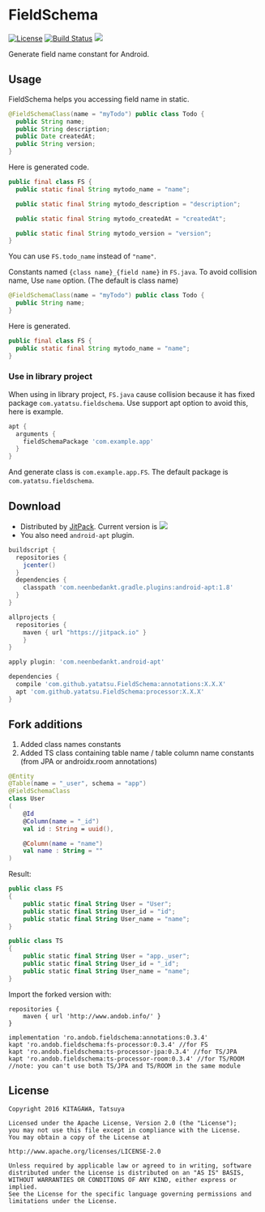 # FieldSchema

[![License](https://img.shields.io/badge/license-Apache%202-blue.svg)](https://www.apache.org/licenses/LICENSE-2.0)
[![Build Status](https://travis-ci.org/yatatsu/FieldSchema.svg?branch=master)](https://travis-ci.org/yatatsu/FieldSchema)
[![](https://jitpack.io/v/yatatsu/FieldSchema.svg)](https://jitpack.io/#yatatsu/FieldSchema)

Generate field name constant for Android.

## Usage

FieldSchema helps you accessing field name in static.

```java
@FieldSchemaClass(name = "myTodo") public class Todo {
  public String name;
  public String description;
  public Date createdAt;
  public String version;
}
```

Here is generated code.

```java
public final class FS {
  public static final String mytodo_name = "name";

  public static final String mytodo_description = "description";

  public static final String mytodo_createdAt = "createdAt";

  public static final String mytodo_version = "version";
}
```

You can use `FS.todo_name` instead of `"name"`.

Constants named `{class name}_{field name}` in `FS.java`. To avoid collision name, Use `name` option. (The default is class name)

```java
@FieldSchemaClass(name = "myTodo") public class Todo {
  public String name;
}
```

Here is generated.

```java
public final class FS {
  public static final String mytodo_name = "name";
}
```

### Use in library project

When using in library project, `FS.java` cause collision because it has fixed package `com.yatatsu.fieldschema`.
Use support apt option to avoid this, here is example.

```build.gradle
apt {
  arguments {
    fieldSchemaPackage 'com.example.app'
  }
}
```

And generate class is `com.example.app.FS`. The default package is `com.yatatsu.fieldschema`.

## Download

- Distributed by [JitPack](https://jitpack.io). Current version is 
[![](https://jitpack.io/v/yatatsu/FieldSchema.svg)](https://jitpack.io/#yatatsu/FieldSchema)
- You also need `android-apt` plugin.

```groovy
buildscript {
  repositories {
    jcenter()
  }
  dependencies {
    classpath 'com.neenbedankt.gradle.plugins:android-apt:1.8'
  }
}

allprojects {
  repositories {
    maven { url "https://jitpack.io" }
	}
}
```

```groovy
apply plugin: 'com.neenbedankt.android-apt'

dependencies {
  compile 'com.github.yatatsu.FieldSchema:annotations:X.X.X'
  apt 'com.github.yatatsu.FieldSchema:processor:X.X.X'
}
```

## Fork additions

1. Added class names constants
2. Added TS class containing table name / table column name constants (from JPA or androidx.room annotations)

```kotlin
@Entity
@Table(name = "_user", schema = "app")
@FieldSchemaClass
class User
(
    @Id
    @Column(name = "_id")
    val id : String = uuid(),

    @Column(name = "name")
    val name : String = ""
)
```

Result:

```kotlin
public class FS
{
    public static final String User = "User";
    public static final String User_id = "id";
    public static final String User_name = "name";
}
```

```kotlin
public class TS
{
    public static final String User = "app._user";
    public static final String User_id = "_id";
    public static final String User_name = "name";
}
```

Import the forked version with:

```
repositories {
    maven { url 'http://www.andob.info/' }
}
```

```
implementation 'ro.andob.fieldschema:annotations:0.3.4'
kapt 'ro.andob.fieldschema:fs-processor:0.3.4' //for FS
kapt 'ro.andob.fieldschema:ts-processor-jpa:0.3.4' //for TS/JPA
kapt 'ro.andob.fieldschema:ts-processor-room:0.3.4' //for TS/ROOM
//note: you can't use both TS/JPA and TS/ROOM in the same module
```


## License

```
Copyright 2016 KITAGAWA, Tatsuya

Licensed under the Apache License, Version 2.0 (the "License");
you may not use this file except in compliance with the License.
You may obtain a copy of the License at

http://www.apache.org/licenses/LICENSE-2.0

Unless required by applicable law or agreed to in writing, software
distributed under the License is distributed on an "AS IS" BASIS,
WITHOUT WARRANTIES OR CONDITIONS OF ANY KIND, either express or implied.
See the License for the specific language governing permissions and
limitations under the License.
```
